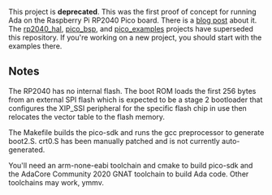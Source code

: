 This project is **deprecated**. This was the first proof of concept for running Ada on the Raspberry Pi RP2040 Pico board. There is a [blog post](https://synack.me/ada/pico/2021/03/03/from-zero-to-blinky-ada.html) about it. The [rp2040_hal](https://github.com/JeremyGrosser/rp2040_hal), [pico_bsp](https://github.com/JeremyGrosser/pico_bsp), and [pico_examples](https://github.com/JeremyGrosser/pico_examples) projects have superseded this repository. If you're working on a new project, you should start with the examples there.

## Notes

The RP2040 has no internal flash. The boot ROM loads the first 256 bytes from an external SPI flash which is expected to be a stage 2 bootloader that configures the XIP_SSI peripheral for the specific flash chip in use then relocates the vector table to the flash memory.

The Makefile builds the pico-sdk and runs the gcc preprocessor to generate boot2.S. crt0.S has been manually patched and is not currently auto-generated.

You'll need an arm-none-eabi toolchain and cmake to build pico-sdk and the AdaCore Community 2020 GNAT toolchain to build Ada code. Other toolchains may work, ymmv.

